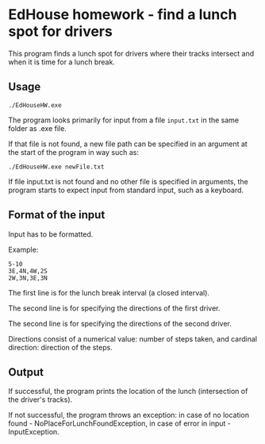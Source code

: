 # EdHouse homework - find a lunch spot for drivers

This program finds a lunch spot for drivers where their tracks intersect and when it is time for a lunch break.

## Usage

```
./EdHouseHW.exe
```

The program looks primarily for input from a file `input.txt` in the same folder as .exe file.

If that file is not found, a new file path can be specified in an argument at the start of the program in way such as:


```
./EdHouseHW.exe newFile.txt
```

If file input.txt is not found and no other file is specified in arguments, the program starts to expect input from standard input, such as a keyboard.

## Format of the input

Input has to be formatted.

Example:

```
5-10
3E,4N,4W,2S
2W,3N,3E,3N
```

The first line is for the lunch break interval (a closed interval).

The second line is for specifying the directions of the first driver.

The second line is for specifying the directions of the second driver.

Directions consist of a numerical value: number of steps taken, and cardinal direction: direction of the steps.
## Output

If successful, the program prints the location of the lunch (intersection of the driver's tracks).

If not successful, the program throws an exception: in case of no location found - NoPlaceForLunchFoundException, in case of error in input - InputException.